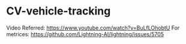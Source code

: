# CV-vehicle-tracking

Video Referred: https://www.youtube.com/watch?v=BuLfLOhobtU
For metrices: https://github.com/Lightning-AI/lightning/issues/5705
